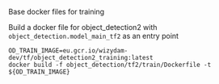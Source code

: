 Base docker files for training

Build a docker file for object_detection2 with `object_detection.model_main_tf2`
as an entry point
```
OD_TRAIN_IMAGE=eu.gcr.io/wizydam-dev/tf/object_detection2_training:latest
docker build -f object_detection/tf2/train/Dockerfile -t ${OD_TRAIN_IMAGE}
```
